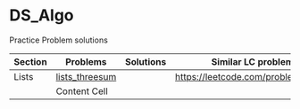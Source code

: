 # DS_Algo
Practice Problem solutions

| Section       | Problems           | Solutions  | Similar LC problems |
| ------------- | -------------      |------------|----------------------
| Lists         | [lists_threesum](DS_Algo/lists_threeSum.py)   |          |https://leetcode.com/problems/3sum/
|               | Content Cell  |            |
